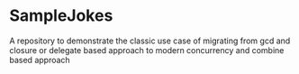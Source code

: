 # SampleJokes
A repository to demonstrate the classic use case of migrating from gcd and closure or delegate based approach to modern concurrency and combine based approach

